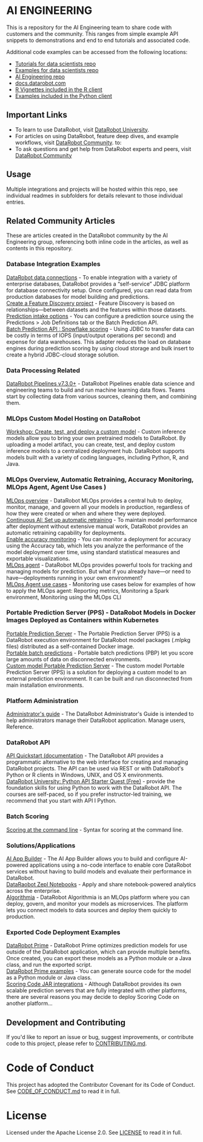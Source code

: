 # AI ENGINEERING

This is a repository for the AI Engineering team to share code with customers and the community.  This ranges from simple example API snippets to demonstrations and end to end tutorials and associated code.

Additional code examples can be accessed from the following locations:

- [Tutorials for data scientists repo](https://github.com/datarobot-community/tutorials-for-data-scientists/)
- [Examples for data scientists repo](https://github.com/datarobot-community/examples-for-data-scientists/)
- [AI Engineering repo](https://github.com/datarobot-community/ai_engineering)
- [docs.datarobot.com](https://docs.datarobot.com/en/docs/api/code-examples/index.html)
- [R Vignettes included in the R client](https://cran.r-project.org/web/packages/datarobot/index.html)
- [Examples included in the Python client](https://datarobot-public-api-client.readthedocs-hosted.com/en/v2.27.1/examples/index.html)

## Important Links

- To learn to use DataRobot, visit [DataRobot University](https://university.datarobot.com/).
- For articles on using DataRobot, feature deep dives, and example workflows, visit [DataRobot Community](https://community.datarobot.com/).
to:
- To ask questions and get help from DataRobot experts and peers, visit [DataRobot Community](https://community.datarobot.com/)
​
## Usage

Multiple integrations and projects will be hosted within this repo, see individual readmes in subfolders for details relevant to those individual entries.

## Related Community Articles

These are articles created in the DataRobot community by the AI Engineering group, referencing both inline code in the articles, as well as contents in this repository.

### Database Integration Examples

[DataRobot data connections](https://docs.datarobot.com/en/docs/data/connect-data-sources/data-conn.html) - To enable integration with a variety of enterprise databases, DataRobot provides a “self-service” JDBC platform for database connectivity setup. Once configured, you can read data from production databases for model building and predictions.  \
[Create a Feature Discovery project](https://docs.datarobot.com/en/docs/data/transform-data/feature-discovery/fd-overview.html) - Feature Discovery is based on relationships—between datasets and the features within those datasets.  \
[Prediction intake options](https://docs.datarobot.com/en/docs/predictions/batch/batch-prediction-api/intake-options.html) - You can configure a prediction source using the Predictions > Job Definitions tab or the Batch Prediction API. \
[Batch Prediction API : Snowflake scoring](https://docs.datarobot.com/en/docs/predictions/batch/batch-prediction-api/intake-options.html#snowflake-scoring) - Using JDBC to transfer data can be costly in terms of IOPS (input/output operations per second) and expense for data warehouses. This adapter reduces the load on database engines during prediction scoring by using cloud storage and bulk insert to create a hybrid JDBC-cloud storage solution. 

### Data Processing Related
[DataRobot Pipelines v7.3.0+](https://docs.datarobot.com/en/docs/data/pipelines/index.html) - DataRobot Pipelines enable data science and engineering teams to build and run machine learning data flows. Teams start by collecting data from various sources, cleaning them, and combining them.  

### MLOps Custom Model Hosting on DataRobot
[Workshop: Create, test, and deploy a custom model](https://docs.datarobot.com/en/docs/mlops/deployment/custom-models/index.html) - Custom inference models allow you to bring your own pretrained models to DataRobot. By uploading a model artifact, you can create, test, and deploy custom inference models to a centralized deployment hub. DataRobot supports models built with a variety of coding languages, including Python, R, and Java. 

### MLOps Overview, Automatic Retraining, Accuracy Monitoring, MLOps Agent, Agent Use Cases )
[MLOps overview](https://docs.datarobot.com/en/docs/mlops/mlops-overview.html) - DataRobot MLOps provides a central hub to deploy, monitor, manage, and govern all your models in production, regardless of how they were created or when and where they were deployed.  \
[Continuous AI: Set up automatic retraining](https://docs.datarobot.com/en/docs/mlops/manage-mlops/set-up-auto-retraining.html) - To maintain model performance after deployment without extensive manual work, DataRobot provides an automatic retraining capability for deployments. \
[Enable accuracy monitoring](https://docs.datarobot.com/en/docs/mlops/manage-mlops/setup-accuracy.html) - You can monitor a deployment for accuracy using the Accuracy tab, which lets you analyze the performance of the model deployment over time, using standard statistical measures and exportable visualizations. \
[MLOps agent](https://docs.datarobot.com/en/docs/mlops/deployment/mlops-agent/index.html) - DataRobot MLOps provides powerful tools for tracking and managing models for prediction. But what if you already have—or need to have—deployments running in your own environment?  \
[MLOps Agent use cases](https://docs.datarobot.com/en/docs/mlops/deployment/mlops-agent/agent-use.html) - Monitoring use cases below for examples of how to apply the MLOps agent: Reporting metrics, Monitoring a Spark environment, Monitoring using the MLOps CLI

### Portable Prediction Server (PPS) - DataRobot Models in Docker Images Deployed as Containers within Kubernetes
[Portable Prediction Server](https://docs.datarobot.com/en/docs/mlops/deployment/deploy-pred/portable-pps.html) - The Portable Prediction Server (PPS) is a DataRobot execution environment for DataRobot model packages (.mlpkg files) distributed as a self-contained Docker image. \
[Portable batch predictions](https://docs.datarobot.com/en/docs/mlops/deployment/deploy-pred/portable-batch-predictions.html) - Portable batch predictions (PBP) let you score large amounts of data on disconnected environments. \
[Custom model Portable Prediction Server](https://docs.datarobot.com/en/docs/mlops/deployment/deploy-pred/custom-pps.html) - The custom model Portable Prediction Server (PPS) is a solution for deploying a custom model to an external prediction environment. It can be built and run disconnected from main installation environments.  

### Platform Administration
[Administrator's guide](https://docs.datarobot.com/en/docs/admin/for-admins/index.html) - The DataRobot Administrator's Guide is intended to help administrators manage their DataRobot application. Manage users, Reference. 

### DataRobot API 
[API Quickstart (documentation](https://docs.datarobot.com/en/docs/api/api-quickstart/index.html) - The DataRobot API provides a programmatic alternative to the web interface for creating and managing DataRobot projects. The API can be used via REST or with DataRobot's Python or R clients in Windows, UNIX, and OS X environments.  \
[DataRobot University: Python API Starter Quest (Free)](https://university.datarobot.com/path/python-api-starter-quest) - provide the foundation skills for using Python to work with the DataRobot API. The courses are self-paced, so if you prefer instructor-led training, we recommend that you start with API I Python. 

### Batch Scoring
[Scoring at the command line](https://docs.datarobot.com/en/docs/predictions/scoring-code/scoring-cli.html) - Syntax for scoring at the command line. 

### Solutions/Applications
[AI App Builder](https://docs.datarobot.com/en/docs/modeling/biz-ops/app-builder/index.html) - The AI App Builder allows you to build and configure AI-powered applications using a no-code interface to enable core DataRobot services without having to build models and evaluate their performance in DataRobot.  \
[DataRaobot Zepl Notebooks](https://docs.datarobot.com/en/notebooks) - Apply and share notebook-powered analytics across the enterprise. \
[Algorithmia](https://docs.datarobot.com/en/docs/mlops/deployment/algorithmia.html) - DataRobot Algorithmia is an MLOps platform where you can deploy, govern, and monitor your models as microservices. The platform lets you connect models to data sources and deploy them quickly to production.  

### Exported Code Deployment Examples
[DataRobot Prime](https://docs.datarobot.com/en/docs/predictions/ui/prime.html) - DataRobot Prime optimizes prediction models for use outside of the DataRobot application, which can provide multiple benefits. Once created, you can export these models as a Python module or a Java class, and run the exported script.  \
[DataRobot Prime examples](https://docs.datarobot.com/en/docs/predictions/ui/prime-examples.html) - You can generate source code for the model as a Python module or Java class. \
[Scoring Code JAR integrations](https://docs.datarobot.com/en/docs/predictions/scoring-code/sc-jar-integrations/index.html) - Although DataRobot provides its own scalable prediction servers that are fully integrated with other platforms, there are several reasons you may decide to deploy Scoring Code on another platform... 

## Development and Contributing
If you'd like to report an issue or bug, suggest improvements, or contribute code to this project, please refer to [CONTRIBUTING.md](CONTRIBUTING.md).

# Code of Conduct
This project has adopted the Contributor Covenant for its Code of Conduct. 
See [CODE_OF_CONDUCT.md](CODE_OF_CONDUCT.md) to read it in full.

# License
Licensed under the Apache License 2.0. 
See [LICENSE](LICENSE) to read it in full.
